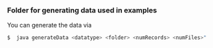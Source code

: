 ### Folder for generating data used in examples

You can generate the data via
```sh
$  java generateData <datatype> <folder> <numRecords> <numFiles>"
```
